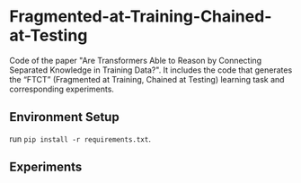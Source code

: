 # Fragmented-at-Training-Chained-at-Testing
Code of the paper "Are Transformers Able to Reason by Connecting Separated Knowledge in Training Data?". It includes the code that generates the “FTCT” (Fragmented at Training, Chained at Testing) learning task and corresponding experiments.

## Environment Setup
run  ```pip install -r requirements.txt```.

## Experiments
